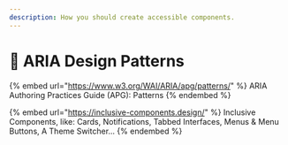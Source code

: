 ```yaml
---
description: How you should create accessible components.
---
```


# 🧩 ARIA Design Patterns

{% embed url="https://www.w3.org/WAI/ARIA/apg/patterns/" %}
ARIA Authoring Practices Guide (APG): Patterns
{% endembed %}

{% embed url="https://inclusive-components.design/" %}
Inclusive Components, like: Cards, Notifications, Tabbed Interfaces, Menus & Menu Buttons, A Theme Switcher...
{% endembed %}
